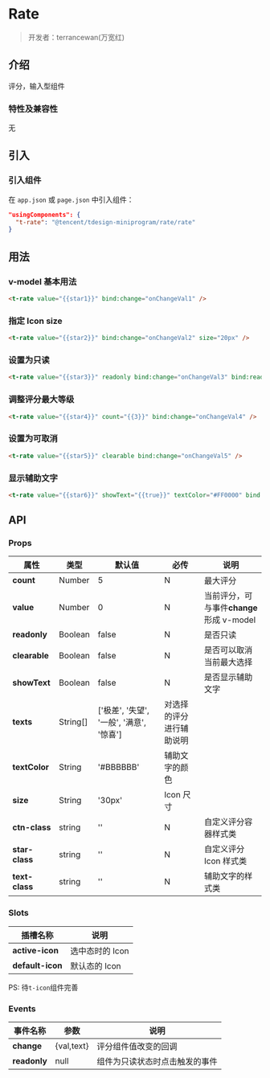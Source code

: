 # Rate

> 开发者：terrancewan(万宽红)

## 介绍

评分，输入型组件

### 特性及兼容性

无

## 引入

### 引入组件

在 `app.json` 或 `page.json` 中引入组件：

```json
"usingComponents": {
  "t-rate": "@tencent/tdesign-miniprogram/rate/rate"
}
```

## 用法

### v-model 基本用法

```html
<t-rate value="{{star1}}" bind:change="onChangeVal1" />
```

### 指定 Icon size

```html
<t-rate value="{{star2}}" bind:change="onChangeVal2" size="20px" />
```

### 设置为只读

```html
<t-rate value="{{star3}}" readonly bind:change="onChangeVal3" bind:readonly="onDisableVal3" />
```

### 调整评分最大等级

```html
<t-rate value="{{star4}}" count="{{3}}" bind:change="onChangeVal4" />
```

### 设置为可取消

```html
<t-rate value="{{star5}}" clearable bind:change="onChangeVal5" />
```

### 显示辅助文字

```html
<t-rate value="{{star6}}" showText="{{true}}" textColor="#FF0000" bind:change="onChangeVal6" />
```

## API

### Props

| 属性           | 类型     | 默认值                                   | 必传                     | 说明                                     |
| -------------- | -------- | ---------------------------------------- | ------------------------ | ---------------------------------------- |
| **count**      | Number   | 5                                        | N                        | 最大评分                                 |
| **value**      | Number   | 0                                        | N                        | 当前评分，可与事件**change**形成 v-model |
| **readonly**   | Boolean  | false                                    | N                        | 是否只读                                 |
| **clearable**  | Boolean  | false                                    | N                        | 是否可以取消当前最大选择                 |
| **showText**   | Boolean  | false                                    | N                        | 是否显示辅助文字                         |
| **texts**      | String[] | ['极差', '失望', '一般', '满意', '惊喜'] | 对选择的评分进行辅助说明 |
| **textColor**  | String   | '#BBBBBB'                                | 辅助文字的颜色           |
| **size**       | String   | '30px'                                   | Icon 尺寸                |
| **ctn-class**  | string   | ''                                       | N                        | 自定义评分容器样式类                     |
| **star-class** | string   | ''                                       | N                        | 自定义评分 Icon 样式类                   |
| **text-class** | string   | ''                                       | N                        | 辅助文字的样式类                         |

### Slots

| 插槽名称         | 说明            |
| ---------------- | --------------- |
| **active-icon**  | 选中态时的 Icon |
| **default-icon** | 默认态的 Icon   |

PS: 待`t-icon`组件完善

### Events

| 事件名称     | 参数       | 说明                           |
| ------------ | ---------- | ------------------------------ |
| **change**   | {val,text} | 评分组件值改变的回调           |
| **readonly** | null       | 组件为只读状态时点击触发的事件 |
